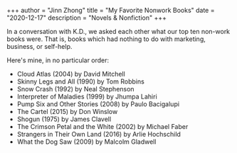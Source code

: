 +++
author = "Jinn Zhong"
title = "My Favorite Nonwork Books"
date = "2020-12-17"
description = "Novels & Nonfiction"
+++

In a conversation with K.D., we asked each other what our top ten non-work books were. That is, books which had nothing to do with marketing, business, or self-help.

Here's mine, in no particular order:

* Cloud Atlas (2004) by David Mitchell
* Skinny Legs and All (1990) by Tom Robbins
* Snow Crash (1992) by Neal Stephenson
* Interpreter of Maladies (1999) by Jhumpa Lahiri
* Pump Six and Other Stories (2008) by Paulo Bacigalupi
* The Cartel (2015) by Don Winslow
* Shogun (1975) by James Clavell
* The Crimson Petal and the White (2002) by Michael Faber
* Strangers in Their Own Land (2016) by Arlie Hochschild
* What the Dog Saw (2009) by Malcolm Gladwell
